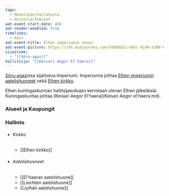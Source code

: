 ```yaml
---
tags:
  - Maantiede/Valtakunta
  - Historia/Ihmiset
aat-event-start-date: 450
aat-render-enabled: true
timelines:
  - main
aat-event-title: Elhen imperiumin nousu
aat-event-picture: https://cdn.midjourney.com/549b8b52-e65c-4149-a388-66f295cfcbc2/0_3.webp
sijaitsee:
  - "[[Sôru-agaz]]"
hallitsija: "[[Keisari Aegor El'haera]]"
---
```

[Sôru-agaz](Sôru-agaz.md)issa sijaitseva Imperiumi. Imperiumia johtaa [Elhen imperiumin aatelishuoneet](Elhen%20imperiumin%20aatelishuoneet.md) sekä [Elhen kirkko](Elhen%20kirkko.md).

Elhen kuningaskunnan hallitsijasukujen kerrotaan olevan Elhen jälkeläisiä. Kuningaskuntaa johtaa [Keisari Aegor El'haera](Keisari Aegor el'haera.md).


### Alueet ja Kaupungit

### Hallinto
- ###### Kirkko
	- [[Elhen kirkko]]
- ###### Aatelishuoneet
	- [[El'haeran aatelishuone]]
	- [[Leichten aatelishuone]]
	- [[Jylhän aatelishuone]]




